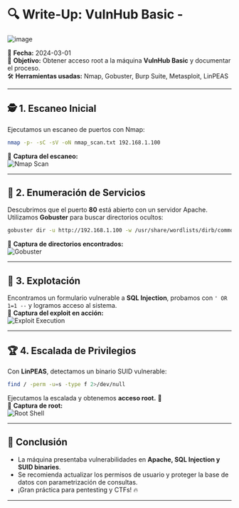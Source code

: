 # 🔍 Write-Up: VulnHub Basic - 
![image](https://github.com/user-attachments/assets/4fb3495f-c08e-4bcf-a521-6219525d0928)


📅 **Fecha:** 2024-03-01  
🎯 **Objetivo:** Obtener acceso root a la máquina **VulnHub Basic** y documentar el proceso.  
🛠 **Herramientas usadas:** Nmap, Gobuster, Burp Suite, Metasploit, LinPEAS  




---

## 🕵️ 1. Escaneo Inicial  

Ejecutamos un escaneo de puertos con Nmap:  
```bash
nmap -p- -sC -sV -oN nmap_scan.txt 192.168.1.100
```
📸 **Captura del escaneo:**  
![Nmap Scan](screenshots/nmap_scan.png)

---

## 🔑 2. Enumeración de Servicios  

Descubrimos que el puerto **80** está abierto con un servidor Apache. Utilizamos **Gobuster** para buscar directorios ocultos:  

```bash
gobuster dir -u http://192.168.1.100 -w /usr/share/wordlists/dirb/common.txt
```

📸 **Captura de directorios encontrados:**  
![Gobuster](screenshots/gobuster.png)

---

## 🎯 3. Explotación  

Encontramos un formulario vulnerable a **SQL Injection**, probamos con `' OR 1=1 --` y logramos acceso al sistema.  
📸 **Captura del exploit en acción:**  
![Exploit Execution](screenshots/exploit_execution.png)

---

## 🏆 4. Escalada de Privilegios  

Con **LinPEAS**, detectamos un binario SUID vulnerable:  

```bash
find / -perm -u=s -type f 2>/dev/null
```

Ejecutamos la escalada y obtenemos **acceso root.** 🎉  
📸 **Captura de root:**  
![Root Shell](screenshots/root_shell.png)

---

## 🔎 Conclusión  

- La máquina presentaba vulnerabilidades en **Apache, SQL Injection y SUID binaries**.  
- Se recomienda actualizar los permisos de usuario y proteger la base de datos con parametrización de consultas.  
- ¡Gran práctica para pentesting y CTFs! 🔥  


---



